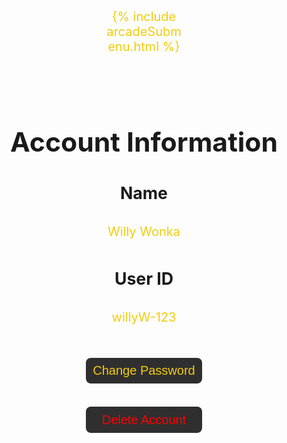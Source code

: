 {% include arcadeSubmenu.html %}


<html lang="en">
<head>
    <meta charset="UTF-8">
    <meta http-equiv="X-UA-Compatible" content="IE=edge">
    <meta name="viewport" content="width=device-width, initial-scale=1.0">
    <title>Account</title>
    <style>
        .wrapper2 {
            --padding_val: 20px;
            width: 100% - 2*var(--padding_val);
            padding: var(--padding_val);
        }
        h1 {
            font-size: 32pt;
            text-align: center;
            margin-bottom: 40px;
        }
        h2 {
            text-align: center;
            font-size: 20pt;
            margin-bottom: 25px;
        }
        p {
            --width: 25%;
            --padding: 2%;
            --margin: calc((((100% - var(--width)) - 2*var(--padding))/2));
            width: var(--width);
            margin-left: var(--margin);
            margin-right: var(--margin);
            margin-top: 25px;
            margin-bottom: 25px;
            text-align: center;
            color: #f1cc0c;
            padding: var(--padding);
            font-size: 20px;
            border-radius: 7px;
            background-color: #0000;
            transition-duration: 0.4s;
        }
        .warning {
            --width: 70%;
            --padding: 2%;
            --margin: calc((((100% - var(--width)) - 2*var(--padding))/2));
            width: var(--width);
            margin-left: var(--margin);
            margin-right: var(--margin);
            margin-top: 25px;
            margin-bottom: 25px;
            text-align: center;
            color: #f1cc0c;
            padding: var(--padding);
            font-size: 12pt;
            border-radius: 7px;
            background-color: #302f2f;
            transition-duration: 0.4s;
        }
        p:hover {
            background-color: #1a1a1a;
        }
        .btn {
            outline: none;
            -webkit-tap-highlight-color: transparent;
            font-family: 'Gill Sans', 'Gill Sans MT', Calibri, 'Trebuchet MS', sans-serif;
            font-size: 20px;
            margin-top: 4%; 
            margin-bottom: 4%;
            position: inline;
            width: 40%;
            margin-left: 30%;
            margin-right: 30%;
            padding: 2%;
            border-radius: 8px;
            background-color: #302f2f;
            color: #ff0000;
            border: none;
            transition-duration: 0.3s;
            cursor: pointer;
        }
        .btn:hover {
            color: #fff;
            background-color: #ff0000;
        }
        .delbtn {
            width: 60%;
            margin-left: 20%;
            margin-right: 20%;
            padding: 3%;
        }
        .gbtn {
            width: 60%;
            margin-left: 20%;
            margin-right: 20%;
            padding: 3%;
            color: #f1cc0c;
        }
        .gbtn:hover {
            color: #000;
            background-color: #16f230;
        }
        .cancel {
            outline: none;
            -webkit-tap-highlight-color: transparent;
            font-family: 'Gill Sans', 'Gill Sans MT', Calibri, 'Trebuchet MS', sans-serif;
            font-size: 20px;
            margin-top: 4%; 
            margin-bottom: 4%;
            position: inline;
            width: 40%;
            margin-left: 30%;
            margin-right: 30%;
            padding: 2%;
            border-radius: 8px;
            background-color: #302f2f;
            color: #f1cc0c;
            border: none;
            transition-duration: 0.3s;
        }
        .cancel:hover {
            color: #000;
            background-color: #f1cc0c;
        }
        .del {
            display: none;
            position: absolute;
            top: 50%;
            left: 50%;
            transform: translate(-50%, -50%);
            width: 500px;
            padding: 20px;
            border-radius: 10px;
            margin-top: 15%;
            z-index: 9;
        }
        .change {
            display: none;
            position: absolute;
            top: 50%;
            left: 50%;
            transform: translate(-50%, -50%);
            width: 500px;
            padding: 20px;
            border-radius: 10px;
            margin-top: 15%;
            z-index: 9;
        }
        .form-container {
            padding: 50px;
            background-color: black;
            box-shadow: 0px 0px 5px 5px rgba(0,0,0,0.4);
        }
        input {
            font-family: 'Gill Sans', 'Gill Sans MT', Calibri, 'Trebuchet MS', sans-serif;
            margin-top: 5%;
            width: 80%;
            margin-left: 10%;
            margin-right: 10%;
            margin-bottom: 5%;
            padding: 2%;
            font-size: 20px;
            background-color: #242424;
            color: #fcf6d9;
            border: none;
            border-radius: 5px;
            border-bottom: 4px solid #f1cc0c;
            transition-duration: 0.3s;
        }
        input:focus{
            background-color: #4d4c4b;
            outline: none;
        }
        @keyframes fadeIn {
            from {
                opacity: 0;
            }
            to {
                opacity: 1;
            }
        }
        .animatef {
            animation: fadeIn 0.5s;
        }
    </style>
    <script>
        function openFormDel() {
            form = document.getElementById("del")
            form.style.display = "block";
            form.classList.add("animatef");
        }
        function openFormPwd() {
            form = document.getElementById("changepwd")
            form.style.display = "block";
            form.classList.add("animatef");
        }
        function closeFormDel() { 
            form = document.getElementById("del")
            form2 = document.getElementById("changepwd")
            form.style.display = "none";
            form2.style.display = "none";
        }
    </script>  
</head>
<body>
    <div class="wrapper2">
        <h1>Account Information</h1>
        <h2 class="name">Name</h2>
        <p>Willy Wonka</p>
        <h2 class="uid">User ID</h2>
        <p>willyW-123</p>
        <button class="cancel" onclick="openFormPwd()">Change Password</button>
        <button class="btn" onclick="openFormDel()">Delete Account</button>
        <div class="del" id="del">
            <form class="form-container">
                <h2>Delete Account</h2>
                <input type="text" placeholder="Please enter your User ID" required>
                <p class="warning"><b>WARNING!</b> By clicking `delete`, you are removing your account from our system. Your tokens will NOT be saved and cannot be replenished!</p>
                <button type="button" class="btn delbtn" onclick="delAcc()">Delete</button>
                <button type="button" class="cancel" onclick="closeFormDel()">Cancel</button>
            </form>
        </div>
        <div class="change" id="changepwd">
            <form class="form-container">
                <h2>Change Password</h2>
                <input type="password" placeholder="Please enter your old password" required>
                <input type="password" placeholder="Please enter your new password" required>
                <input type="password" placeholder="Please re-enter your new password" required>
                <button type="button" class="gbtn btn" onclick="putPWD()">Update Password</button>
                <button type="button" class="cancel" onclick="closeFormDel()">Cancel</button>
            </form>
        </div>
    </div>
</body>
</html>
